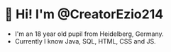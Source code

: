 # 👋 Hi! I'm @CreatorEzio214

- I'm an 18 year old pupil from Heidelberg, Germany. 
- Currently I know Java, SQL, HTML, CSS and JS.
